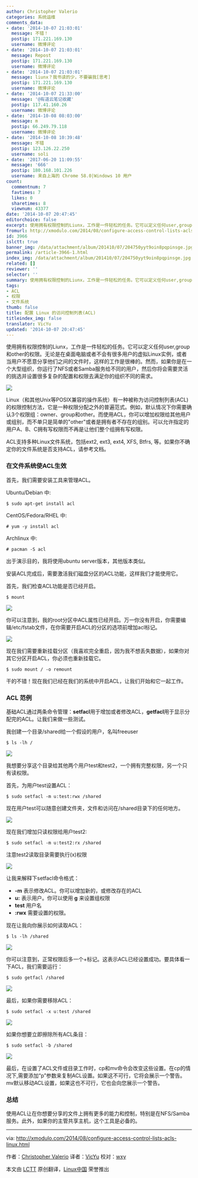 ```yaml
---
author: Christopher Valerio
categories: 系统运维
comments_data:
- date: '2014-10-07 21:03:01'
  message: 不错！
  postip: 171.221.169.130
  username: 微博评论
- date: '2014-10-07 21:03:01'
  message: Repost
  postip: 171.221.169.130
  username: 微博评论
- date: '2014-10-07 21:03:01'
  message: liunx？我书读的少，不要骗我[思考]
  postip: 171.221.169.130
  username: 微博评论
- date: '2014-10-07 21:33:00'
  message: '@有道云笔记收藏'
  postip: 117.41.160.26
  username: 微博评论
- date: '2014-10-08 08:03:00'
  message: m
  postip: 66.249.79.118
  username: 微博评论
- date: '2014-10-08 10:39:48'
  message: 不错
  postip: 123.126.22.250
  username: soli
- date: '2017-06-20 11:09:55'
  message: '666'
  postip: 180.168.101.226
  username: 来自上海的 Chrome 58.0|Windows 10 用户
count:
  commentnum: 7
  favtimes: 7
  likes: 0
  sharetimes: 8
  viewnum: 43377
date: '2014-10-07 20:47:45'
editorchoice: false
excerpt: 使用拥有权限控制的Liunx，工作是一件轻松的任务。它可以定义任何user,group和other的权限。无论是在桌面电脑或者不会有很多用户的虚拟Linux实例，或者当用户不愿意分享他们之间的文件时，这样的工作是很棒的。然而，如果你是在一个大型组织，你运行了NFS或者Samba服务给不同的用户，然后你将会需要灵活的挑选并设置很多复杂的配置和权限去满足你的组织不同的需求。  Linux（和其他Unix等POSIX兼容的操作系统）有一种被称为访问控制列表(ACL)的权限控制方法，它是一种权限分配之外的普遍范式。例如，默认情况下你需要确认3个权限组：owner
fromurl: http://xmodulo.com/2014/08/configure-access-control-lists-acls-linux.html
id: 3966
islctt: true
banner_img: /data/attachment/album/201410/07/204750yyt9oin8pqpinsge.jpg
permalink: /article-3966-1.html
index_img: /data/attachment/album/201410/07/204750yyt9oin8pqpinsge.jpg.thumb.jpg
related: []
reviewer: ''
selector: ''
summary: 使用拥有权限控制的Liunx，工作是一件轻松的任务。它可以定义任何user,group和other的权限。无论是在桌面电脑或者不会有很多用户的虚拟Linux实例，或者当用户不愿意分享他们之间的文件时，这样的工作是很棒的。然而，如果你是在一个大型组织，你运行了NFS或者Samba服务给不同的用户，然后你将会需要灵活的挑选并设置很多复杂的配置和权限去满足你的组织不同的需求。  Linux（和其他Unix等POSIX兼容的操作系统）有一种被称为访问控制列表(ACL)的权限控制方法，它是一种权限分配之外的普遍范式。例如，默认情况下你需要确认3个权限组：owner
tags:
- ACL
- 权限
- 文件系统
thumb: false
title: 配置 Linux 的访问控制列表(ACL)
titleindex_img: false
translator: VicYu
updated: '2014-10-07 20:47:45'
---
```


使用拥有权限控制的Liunx，工作是一件轻松的任务。它可以定义任何user,group和other的权限。无论是在桌面电脑或者不会有很多用户的虚拟Linux实例，或者当用户不愿意分享他们之间的文件时，这样的工作是很棒的。然而，如果你是在一个大型组织，你运行了NFS或者Samba服务给不同的用户，然后你将会需要灵活的挑选并设置很多复杂的配置和权限去满足你的组织不同的需求。


![](/data/attachment/album/201410/07/204750yyt9oin8pqpinsge.jpg)


Linux（和其他Unix等POSIX兼容的操作系统）有一种被称为访问控制列表(ACL)的权限控制方法，它是一种权限分配之外的普遍范式。例如，默认情况下你需要确认3个权限组：owner、group和other。而使用ACL，你可以增加权限给其他用户或组别，而不单只是简单的"other"或者是拥有者不存在的组别。可以允许指定的用户A、B、C拥有写权限而不再是让他们整个组拥有写权限。


ACL支持多种Linux文件系统，包括ext2, ext3, ext4, XFS, Btfrs, 等。如果你不确定你的文件系统是否支持ACL，请参考文档。


### 在文件系统使ACL生效


首先，我们需要安装工具来管理ACL。


Ubuntu/Debian 中:



```
$ sudo apt-get install acl

```

CentOS/Fedora/RHEL 中:



```
# yum -y install acl

```

Archlinux 中:



```
# pacman -S acl

```

出于演示目的，我将使用ubuntu server版本，其他版本类似。


安装ACL完成后，需要激活我们磁盘分区的ACL功能，这样我们才能使用它。


首先，我们检查ACL功能是否已经开启。



```
$ mount

```

![](/data/attachment/album/201410/07/204753evycy9cfry8z8cyr.jpg)


你可以注意到，我的root分区中ACL属性已经开启。万一你没有开启，你需要编辑/etc/fstab文件，在你需要开启ACL的分区的选项前增加acl标记。


![](/data/attachment/album/201410/07/204404oa8gsl6d6dgsjpl6.jpg)


现在我们需要重新挂载分区（我喜欢完全重启，因为我不想丢失数据），如果你对其它分区开启ACL，你必须也重新挂载它。



```
$ sudo mount / -o remount

```

干的不错！现在我们已经在我们的系统中开启ACL，让我们开始和它一起工作。


### ACL 范例


基础ACL通过两条命令管理：**setfacl**用于增加或者修改ACL，**getfacl**用于显示分配完的ACL。让我们来做一些测试。


我创建一个目录/shared给一个假设的用户，名叫freeuser



```
$ ls -lh /

```

![](/data/attachment/album/201410/07/204756oxx3y1jh5z6z5j88.jpg)


我想要分享这个目录给其他两个用户test和test2，一个拥有完整权限，另一个只有读权限。


首先，为用户test设置ACL：



```
$ sudo setfacl -m u:test:rwx /shared

```

现在用户test可以随意创建文件夹，文件和访问在/shared目录下的任何地方。


![](/data/attachment/album/201410/07/204758kgdg88i7ugy6eudy.jpg)


现在我们增加只读权限给用户test2:



```
$ sudo setfacl -m u:test2:rx /shared

```

注意test2读取目录需要执行(x)权限


![](/data/attachment/album/201410/07/204759rdxji39gq5p3cdni.jpg)


让我来解释下setfacl命令格式：


* **-m** 表示修改ACL。你可以增加新的，或修改存在的ACL
* **u:** 表示用户。你可以使用 **g** 来设置组权限
* **test** 用户名
* **:rwx** 需要设置的权限。


现在让我向你展示如何读取ACL：



```
$ ls -lh /shared

```

![](/data/attachment/album/201410/07/204445murozr1rhnllt96e.jpg)


你可以注意到，正常权限后多一个+标记。这表示ACL已经设置成功。要具体看一下ACL，我们需要运行：



```
$ sudo getfacl /shared

```

![](/data/attachment/album/201410/07/204801gthgg8yqq8tq9ttc.jpg)


最后，如果你需要移除ACL：



```
$ sudo setfacl -x u:test /shared

```

![](/data/attachment/album/201410/07/204803kdqdq99t4gpqkq94.jpg)


如果你想要立即擦除所有ACL条目：



```
$ sudo setfacl -b /shared

```

![](/data/attachment/album/201410/07/204805n2s88w4418t64zrg.jpg)


最后，在设置了ACL文件或目录工作时，cp和mv命令会改变这些设置。在cp的情况下,需要添加“p”参数来复制ACL设置。如果这不可行，它将会展示一个警告。mv默认移动ACL设置，如果这也不可行，它也会向您展示一个警告。


### 总结


使用ACL让在你想要分享的文件上拥有更多的能力和控制，特别是在NFS/Samba服务。此外，如果你的主管共享主机，这个工具是必备的。




---


via: <http://xmodulo.com/2014/08/configure-access-control-lists-acls-linux.html>


作者：[Christopher Valerio](http://xmodulo.com/author/valerio) 译者：[VicYu](http://www.vicyu.net) 校对：[wxy](https://github.com/wxy)


本文由 [LCTT](https://github.com/LCTT/TranslateProject) 原创翻译，[Linux中国](http://linux.cn/) 荣誉推出